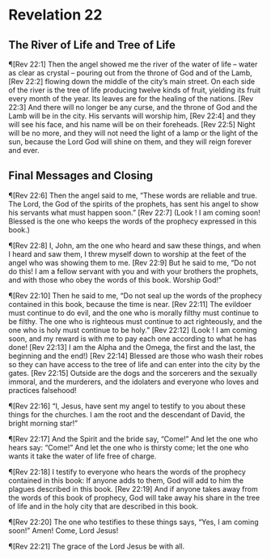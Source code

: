 # Revelation 22

## The River of Life and Tree of Life
¶[Rev 22:1] Then the angel showed me the river of the water of life – water as clear as crystal – pouring out from the throne of God and of the Lamb,
[Rev 22:2] flowing down the middle of the city’s main street. On each side of the river is the tree of life producing twelve kinds of fruit, yielding its fruit every month of the year. Its leaves are for the healing of the nations.
[Rev 22:3] And there will no longer be any curse, and the throne of God and the Lamb will be in the city. His servants will worship him,
[Rev 22:4] and they will see his face, and his name will be on their foreheads.
[Rev 22:5] Night will be no more, and they will not need the light of a lamp or the light of the sun, because the Lord God will shine on them, and they will reign forever and ever.

## Final Messages and Closing
¶[Rev 22:6] Then the angel said to me, “These words are reliable and true. The Lord, the God of the spirits of the prophets, has sent his angel to show his servants what must happen soon.”
[Rev 22:7] (Look ! I am coming soon! Blessed is the one who keeps the words of the prophecy expressed in this book.)

¶[Rev 22:8] I, John, am the one who heard and saw these things, and when I heard and saw them, I threw myself down to worship at the feet of the angel who was showing them to me.
[Rev 22:9] But he said to me, “Do not do this! I am a fellow servant with you and with your brothers the prophets, and with those who obey the words of this book. Worship God!”

¶[Rev 22:10] Then he said to me, “Do not seal up the words of the prophecy contained in this book, because the time is near.
[Rev 22:11] The evildoer must continue to do evil, and the one who is morally filthy must continue to be filthy. The one who is righteous must continue to act righteously, and the one who is holy must continue to be holy.”
[Rev 22:12] (Look ! I am coming soon, and my reward is with me to pay each one according to what he has done!
[Rev 22:13] I am the Alpha and the Omega, the first and the last, the beginning and the end!)
[Rev 22:14] Blessed are those who wash their robes so they can have access to the tree of life and can enter into the city by the gates.
[Rev 22:15] Outside are the dogs and the sorcerers and the sexually immoral, and the murderers, and the idolaters and everyone who loves and practices falsehood!

¶[Rev 22:16] “I, Jesus, have sent my angel to testify to you about these things for the churches. I am the root and the descendant of David, the bright morning star!”

¶[Rev 22:17] And the Spirit and the bride say, “Come!” And let the one who hears say: “Come!” And let the one who is thirsty come; let the one who wants it take the water of life free of charge.

¶[Rev 22:18] I testify to everyone who hears the words of the prophecy contained in this book: If anyone adds to them, God will add to him the plagues described in this book.
[Rev 22:19] And if anyone takes away from the words of this book of prophecy, God will take away his share in the tree of life and in the holy city that are described in this book.

¶[Rev 22:20] The one who testifies to these things says, “Yes, I am coming soon!” Amen! Come, Lord Jesus!

¶[Rev 22:21] The grace of the Lord Jesus be with all.
